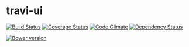travi-ui
========

[![Build Status](http://img.shields.io/travis/travi/travi-ui.svg?style=flat)](https://travis-ci.org/travi/travi-ui)
[![Coverage Status](http://img.shields.io/coveralls/travi/travi-ui.svg?style=flat)](https://coveralls.io/r/travi/travi-ui?branch=master)
[![Code Climate](http://img.shields.io/codeclimate/github/travi/travi-ui.svg?style=flat)](https://codeclimate.com/github/travi/travi-ui)
[![Dependency Status](http://img.shields.io/gemnasium/travi/travi-ui.svg?style=flat)](https://gemnasium.com/travi/travi-ui)

[![Bower version](http://img.shields.io/bower/v/travi-ui.svg?style=flat)](http://bower.io/search/?q=travi-ui)
